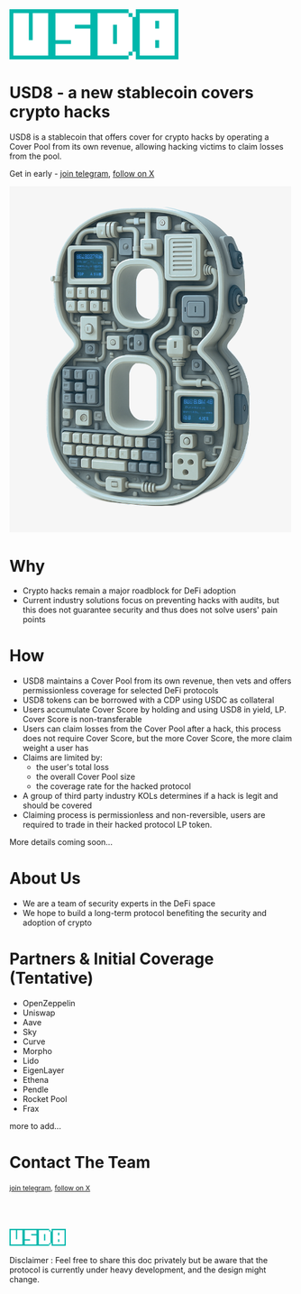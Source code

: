 <img src="./assets/logo.png" width="300px" />

# USD8 - a new stablecoin covers crypto hacks

USD8 is a stablecoin that offers cover for crypto hacks by operating a Cover Pool from its own revenue, allowing hacking victims to claim losses from the pool.

Get in early - [join telegram](https://t.me/+sl4knzNQFE8xYmE1), [follow on X](https://x.com/USD8_official) 

<img src="./assets/3d8.png" width="500px"/>      

# Why
- Crypto hacks remain a major roadblock for DeFi adoption
- Current industry solutions focus on preventing hacks with audits, but this does not guarantee security and thus does not solve users' pain points

# How
- USD8 maintains a Cover Pool from its own revenue, then vets and offers permissionless coverage for selected DeFi protocols
- USD8 tokens can be borrowed with a CDP using USDC as collateral
- Users accumulate Cover Score by holding and using USD8 in yield, LP. Cover Score is non-transferable
- Users can claim losses from the Cover Pool after a hack, this process does not require Cover Score, but the more Cover Score, the more claim weight a user has
- Claims are limited by:
    - the user's total loss
    - the overall Cover Pool size
    - the coverage rate for the hacked protocol
- A group of third party industry KOLs determines if a hack is legit and should be covered
- Claiming process is permissionless and non-reversible, users are required to trade in their hacked protocol LP token. 

More details coming soon...

# About Us
- We are a team of security experts in the DeFi space
- We hope to build a long-term protocol benefiting the security and adoption of crypto

# Partners & Initial Coverage (Tentative)
- OpenZeppelin
- Uniswap
- Aave
- Sky
- Curve
- Morpho
- Lido
- EigenLayer
- Ethena
- Pendle
- Rocket Pool
- Frax

more to add...

# Contact The Team
<span style="font-size:9pt">[join telegram](https://t.me/+sl4knzNQFE8xYmE1), [follow on X](https://x.com/USD8_official)</span>   

<br/>
<br/>
<br/>
<img src="./assets/logo.png" width="100px" />

Disclaimer : Feel free to share this doc privately but be aware that the protocol is currently under heavy development, and the design might change.  

